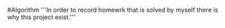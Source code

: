 #Algorithm
'''In order to record homewrk that is solved by myself
there is why this project exist.'''

